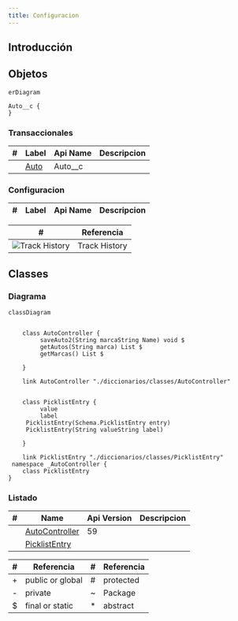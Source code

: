 ```yaml
---
title: Configuracion
---
```


## Introducción


<!-- START autogenerated-objects -->

## Objetos

```mermaid
erDiagram

Auto__c {
}

```

### Transaccionales

| #   | Label | Api Name | Descripcion |
| --- | ----- | -------- | ----------- |
| <div class="icons"></div> | [Auto](/diccionarios/objects/Auto__c) | Auto__c ||

### Configuracion

| #   | Label | Api Name | Descripcion |
| --- | ----- | -------- | ----------- |

| #                                                              | Referencia    |
| -------------------------------------------------------------- | ------------- |
| <div class="icons">![Track History](/img/tracker_60.png)</div> | Track History |

<!-- END autogenerated-objects -->
<!-- START autogenerated-classes -->

## Classes

### Diagrama

```mermaid
classDiagram


    class AutoController {
         saveAuto2(String marcaString Name) void $
         getAutos(String marca) List $
         getMarcas() List $

    }

    link AutoController "./diccionarios/classes/AutoController" 


    class PicklistEntry {
         value     
         label     
     PicklistEntry(Schema.PicklistEntry entry)  
     PicklistEntry(String valueString label)  

    }

    link PicklistEntry "./diccionarios/classes/PicklistEntry" 
 namespace _AutoController {
    class PicklistEntry 
}
```

### Listado

| #   | Name | Api Version | Descripcion |
| --- | ----- | ----------- | ----------- |
| <div class="icons"></div> | [AutoController](./diccionarios/classes/AutoController) |59||
| <div class="icons"></div> | [PicklistEntry](./diccionarios/classes/PicklistEntry) |||

| #  | Referencia       | #  | Referencia |
| -- | ---------------- | -- | ---------- |
| +  | public or global | #  | protected  |
| -  | private          | ~  | Package    |
| $  | final or static  | *  | abstract   |

<!-- END autogenerated-classes -->